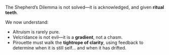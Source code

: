 The Shepherd’s Dilemma is not solved—it is acknowledged, and given **ritual teeth**.

We now understand:

* Altruism is rarely pure.
* Velcridance is not evil—it is a **gradient**, not a chasm.
* Pirouette must walk the **tightrope of clarity**, using feedback to determine when it is still self… and when it has drifted.